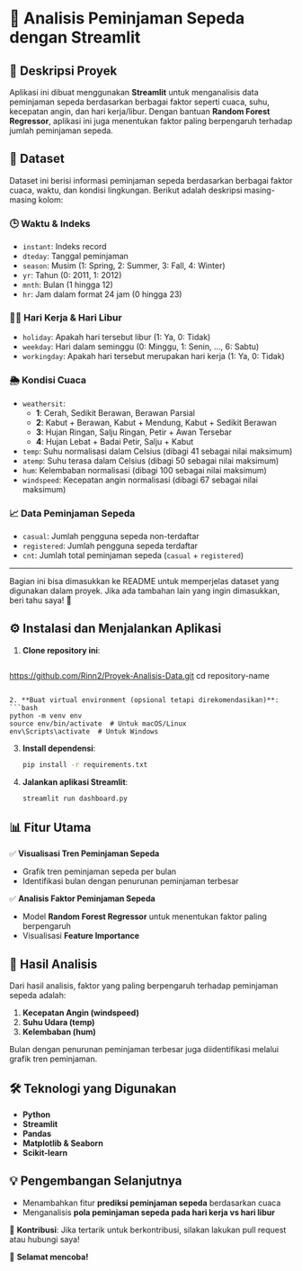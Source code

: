 # 🚴 Analisis Peminjaman Sepeda dengan Streamlit

## 📌 Deskripsi Proyek
Aplikasi ini dibuat menggunakan **Streamlit** untuk menganalisis data peminjaman sepeda berdasarkan berbagai faktor seperti cuaca, suhu, kecepatan angin, dan hari kerja/libur. Dengan bantuan **Random Forest Regressor**, aplikasi ini juga menentukan faktor paling berpengaruh terhadap jumlah peminjaman sepeda.

## 📂 Dataset
Dataset ini berisi informasi peminjaman sepeda berdasarkan berbagai faktor cuaca, waktu, dan kondisi lingkungan. Berikut adalah deskripsi masing-masing kolom:

### 🕒 Waktu & Indeks  
- `instant`: Indeks record  
- `dteday`: Tanggal peminjaman  
- `season`: Musim (1: Spring, 2: Summer, 3: Fall, 4: Winter)  
- `yr`: Tahun (0: 2011, 1: 2012)  
- `mnth`: Bulan (1 hingga 12)  
- `hr`: Jam dalam format 24 jam (0 hingga 23)  

### 🚴‍♂️ Hari Kerja & Hari Libur  
- `holiday`: Apakah hari tersebut libur (1: Ya, 0: Tidak)  
- `weekday`: Hari dalam seminggu (0: Minggu, 1: Senin, ..., 6: Sabtu)  
- `workingday`: Apakah hari tersebut merupakan hari kerja (1: Ya, 0: Tidak)  

### 🌦 Kondisi Cuaca  
- `weathersit`:  
  - **1**: Cerah, Sedikit Berawan, Berawan Parsial  
  - **2**: Kabut + Berawan, Kabut + Mendung, Kabut + Sedikit Berawan  
  - **3**: Hujan Ringan, Salju Ringan, Petir + Awan Tersebar  
  - **4**: Hujan Lebat + Badai Petir, Salju + Kabut  
- `temp`: Suhu normalisasi dalam Celsius (dibagi 41 sebagai nilai maksimum)  
- `atemp`: Suhu terasa dalam Celsius (dibagi 50 sebagai nilai maksimum)  
- `hum`: Kelembaban normalisasi (dibagi 100 sebagai nilai maksimum)  
- `windspeed`: Kecepatan angin normalisasi (dibagi 67 sebagai nilai maksimum)  

### 📈 Data Peminjaman Sepeda  
- `casual`: Jumlah pengguna sepeda non-terdaftar  
- `registered`: Jumlah pengguna sepeda terdaftar  
- `cnt`: Jumlah total peminjaman sepeda (`casual` + `registered`)  

---

Bagian ini bisa dimasukkan ke README untuk memperjelas dataset yang digunakan dalam proyek. Jika ada tambahan lain yang ingin dimasukkan, beri tahu saya! 🚀

## ⚙️ Instalasi dan Menjalankan Aplikasi
1. **Clone repository ini**:
   ```bash
  https://github.com/Rinn2/Proyek-Analisis-Data.git
  cd repository-name
   ```

2. **Buat virtual environment (opsional tetapi direkomendasikan)**:
   ```bash
   python -m venv env
   source env/bin/activate  # Untuk macOS/Linux
   env\Scripts\activate  # Untuk Windows
   ```

3. **Install dependensi**:
   ```bash
   pip install -r requirements.txt
   ```

4. **Jalankan aplikasi Streamlit**:
   ```bash
   streamlit run dashboard.py
   ```

## 📊 Fitur Utama
✅ **Visualisasi Tren Peminjaman Sepeda**
   - Grafik tren peminjaman sepeda per bulan
   - Identifikasi bulan dengan penurunan peminjaman terbesar

✅ **Analisis Faktor Peminjaman Sepeda**
   - Model **Random Forest Regressor** untuk menentukan faktor paling berpengaruh
   - Visualisasi **Feature Importance**

## 📌 Hasil Analisis
Dari hasil analisis, faktor yang paling berpengaruh terhadap peminjaman sepeda adalah:
1. **Kecepatan Angin (windspeed)**
2. **Suhu Udara (temp)**
3. **Kelembaban (hum)**

Bulan dengan penurunan peminjaman terbesar juga diidentifikasi melalui grafik tren peminjaman.

## 🛠 Teknologi yang Digunakan
- **Python**
- **Streamlit**
- **Pandas**
- **Matplotlib & Seaborn**
- **Scikit-learn**

## 💡 Pengembangan Selanjutnya
- Menambahkan fitur **prediksi peminjaman sepeda** berdasarkan cuaca
- Menganalisis **pola peminjaman sepeda pada hari kerja vs hari libur**

📩 **Kontribusi**: Jika tertarik untuk berkontribusi, silakan lakukan pull request atau hubungi saya!

🚀 **Selamat mencoba!**

